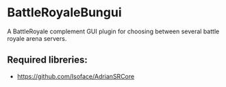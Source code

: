 # BattleRoyaleBungui
A BattleRoyale complement GUI plugin for choosing between several battle royale arena servers.

## Required libreries:
- https://github.com/Isoface/AdrianSRCore
